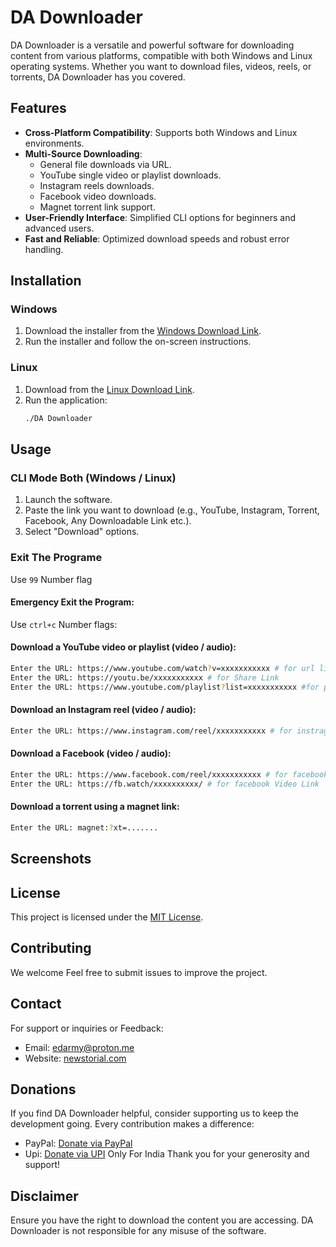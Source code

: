 # DA Downloader

DA Downloader is a versatile and powerful software for downloading content from various platforms, compatible with both Windows and Linux operating systems. Whether you want to download files, videos, reels, or torrents, DA Downloader has you covered.

## Features

- **Cross-Platform Compatibility**: Supports both Windows and Linux environments.
- **Multi-Source Downloading**: 
  - General file downloads via URL.
  - YouTube single video or playlist downloads.
  - Instagram reels downloads.
  - Facebook video downloads.
  - Magnet torrent link support.
- **User-Friendly Interface**: Simplified CLI options for beginners and advanced users.
- **Fast and Reliable**: Optimized download speeds and robust error handling.

## Installation

### Windows

1. Download the installer from the [Windows Download Link](#).
2. Run the installer and follow the on-screen instructions.

### Linux

1. Download from the [Linux Download Link](#).
2. Run the application:
   ```bash
   ./DA Downloader
   ```

## Usage

### CLI Mode Both (Windows / Linux)

1. Launch the software.
2. Paste the link you want to download (e.g., YouTube, Instagram, Torrent, Facebook, Any Downloadable Link etc.).
3. Select "Download" options.

### Exit The Programe

Use `99` Number flag

#### Emergency Exit the Program:
Use `ctrl+c` Number flags:

#### Download a YouTube video or playlist (video / audio):
```bash
Enter the URL: https://www.youtube.com/watch?v=xxxxxxxxxxx # for url link
Enter the URL: https://youtu.be/xxxxxxxxxxx # for Share Link
Enter the URL: https://www.youtube.com/playlist?list=xxxxxxxxxxx #for playlist
```

#### Download an Instagram reel (video / audio):
```bash
Enter the URL: https://www.instagram.com/reel/xxxxxxxxxxx # for instragram Link
```

#### Download a Facebook (video / audio):
```bash
Enter the URL: https://www.facebook.com/reel/xxxxxxxxxxx # for facebook reel Link
Enter the URL: https://fb.watch/xxxxxxxxxx/ # for facebook Video Link

```

#### Download a torrent using a magnet link:
```bash
Enter the URL: magnet:?xt=.......
```
## Screenshots


## License

This project is licensed under the [MIT License](LICENSE).

## Contributing

We welcome Feel free to submit issues to improve the project.

## Contact

For support or inquiries or Feedback:
- Email: edarmy@proton.me
- Website: [newstorial.com](https://www.newstorial.com)

## Donations

If you find DA Downloader helpful, consider supporting us to keep the development going. Every contribution makes a difference:
- PayPal: [Donate via PayPal](https://paypal.me/p964)
- Upi: [Donate via UPI](ppulak17@ibl) Only For India
Thank you for your generosity and support!


## Disclaimer

Ensure you have the right to download the content you are accessing. DA Downloader is not responsible for any misuse of the software.
